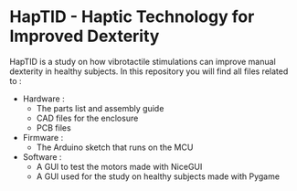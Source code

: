 # HapTID - Haptic Technology for Improved Dexterity

HapTID is a study on how vibrotactile stimulations can improve manual dexterity in healthy subjects. In this repository you will find all files related to :
- Hardware :
    - The parts list and assembly guide
    - CAD files for the enclosure
    - PCB files
- Firmware :
    - The Arduino sketch that runs on the MCU
- Software :
    - A GUI to test the motors made with NiceGUI
    - A GUI used for the study on healthy subjects made with Pygame